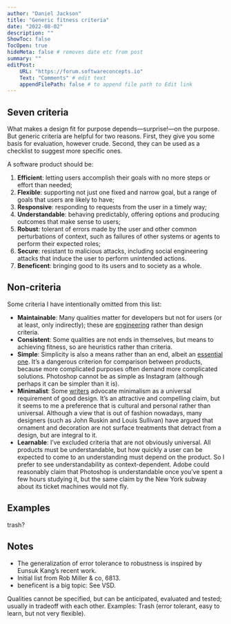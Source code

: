 ```yaml
---
author: "Daniel Jackson"
title: "Generic fitness criteria"
date: "2022-08-02"
description: ""
ShowToc: false
TocOpen: true
hideMeta: false # removes date etc from post
summary: ""
editPost:
    URL: "https://forum.softwareconcepts.io"
    Text: "Comments" # edit text
    appendFilePath: false # to append file path to Edit link
---
```



## Seven criteria

What makes a design fit for purpose depends—surprise!—on the purpose. But generic criteria are helpful for two reasons. First, they give you some basis for evaluation, however crude. Second, they can be used as a checklist to suggest more specific ones. 

A software product should be:

1. **Efficient**: letting users accomplish their goals with no more steps or effort than needed;
2. **Flexible**: supporting not just one fixed and narrow goal, but a range of goals that users are likely to have;
3. **Responsive**: responding to requests from the user in a timely way;
4. **Understandable**: behaving predictably, offering options and producing outcomes that make sense to users;
5. **Robust**: tolerant of errors made by the user and other common perturbations of context, such as failures of other systems or agents to perform their expected roles;
6. **Secure**: resistant to malicious attacks, including social engineering attacks that induce the user to perform unintended actions.
7. **Beneficent**: bringing good to its users and to society as a whole.

## Non-criteria

Some criteria I have intentionally omitted from this list:

- **Maintainable**: Many qualities matter for developers but not for users (or at least, only indirectly); these are [engineering](../design-vs-engineering) rather than design criteria.
- **Consistent**: Some qualities are not ends in themselves, but means to achieving fitness, so are heuristics rather than criteria.
- **Simple**: Simplicity is also a means rather than an end, albeit an [essential one](../simplicity). It’s a dangerous criterion for comparison between products, because more complicated purposes often demand more complicated solutions. Photoshop cannot be as simple as Instagram (although perhaps it can be simpler than it is).
- **Minimalist**: Some [writers](https://www.nngroup.com/articles/ten-usability-heuristics/) advocate minimalism as a universal requirement of good design. It’s an attractive and compelling claim, but it seems to me a preference that is cultural and personal rather than universal. Although a view that is out of fashion nowadays, many designers (such as John Ruskin and Louis Sullivan) have argued that ornament and decoration are not surface treatments that detract from a design, but are integral to it.
- **Learnable**: I’ve excluded criteria that are not obviously universal. All products must be understandable, but how quickly a user can be expected to come to an understanding must depend on the product. So I prefer to see understandability as context-dependent. Adobe could reasonably claim that Photoshop is understandable once you’ve spent a few hours studying it, but the same claim by the New York subway about its ticket machines would not fly.

## Examples
trash?


## Notes
- The generalization of error tolerance to robustness is inspired by Eunsuk Kang’s recent work.
- Initial list from Rob Miller & co, 6813.
- beneficent is a big topic: See VSD.


Qualities cannot be specified, but can be anticipated, evaluated and tested; usually in tradeoff with each other. Examples: Trash (error tolerant, easy to learn, but not very flexible).